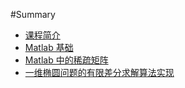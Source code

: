 #Summary

* [课程简介](README.md)
* [Matlab 基础](matlab.md)
* [Matlab 中的稀疏矩阵](sparse.md)
* [一维椭圆问题的有限差分求解算法实现](fdm-1.md)

